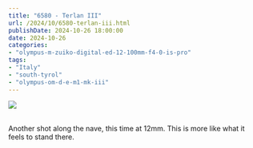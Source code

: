 ```yaml
---
title: "6580 - Terlan III"
url: /2024/10/6580-terlan-iii.html
publishDate: 2024-10-26 18:00:00
date: 2024-10-26
categories:
- "olympus-m-zuiko-digital-ed-12-100mm-f4-0-is-pro"
tags:
- "Italy"
- "south-tyrol"
- "olympus-om-d-e-m1-mk-iii"
---
```

<div class="container">
<div class="center"><a target="_blank" href="https://d25zfm9zpd7gm5.cloudfront.net/1200x1200/2020/20200907_130042-ORF-DxO_DeepPRIME_XD2_lr-2.jpg"><img class="webfeedsFeaturedVisual" src="https://d25zfm9zpd7gm5.cloudfront.net/0600x0600/2020/20200907_130042-ORF-DxO_DeepPRIME_XD2_lr-2.jpg" /></a></div>
</div>
<br />

Another shot along the nave, this time at 12mm. This is more
like what it feels to stand there.
